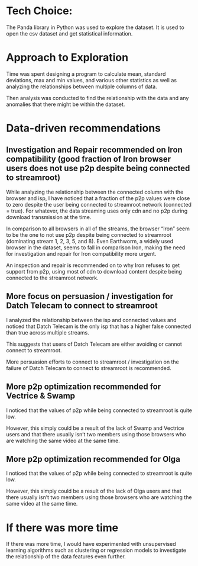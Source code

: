 # Tech Choice:
The Panda library in Python was used to explore the dataset. It is used to open the csv dataset and get statistical information.


# Approach to Exploration
Time was spent designing a program to calculate mean, standard deviations, max and min values, and various other statistics as well as analyzing the relationships between multiple columns of data. 

Then analysis was conducted to find the relationship with the data and any anomalies that there might be within the dataset.




# Data-driven recommendations

## Investigation and Repair recommended on Iron compatibility (good fraction of Iron browser users does not use p2p despite being connected to streamroot)
 
While analyzing the relationship between the connected column with the  browser and isp, I have noticed that a fraction of the p2p values were close to zero despite the user being connected to streamroot network (connected = true). For whatever, the data streaming uses only cdn and no p2p during download transmission at the time. 

In comparison to all browsers in all of the streams, the browser “Iron” seem to be the one to not use p2p despite being connected to streamroot (dominating stream 1, 2, 3, 5, and 8). Even Earthworm, a widely used browser in the dataset, seems to fall in comparison Iron, making the need for investigation and repair for Iron compatibility more urgent. 

An inspection and repair is recommended on to why Iron refuses to get support from p2p, using most of cdn to download content despite being connected to the streamroot network.



## More focus on persuasion / investigation for Datch Telecam to connect to streamroot
I analyzed the relationship between the isp and connected values and noticed that Datch Telecam is the only isp that has a higher false connected than true across multiple streams.

This suggests that users of Datch Telecam are either avoiding or cannot connect to streamroot. 

More persuasion efforts to connect to streamroot / investigation on the failure of Datch Telecam to connect to streamroot is recommended.

## More p2p optimization recommended for Vectrice & Swamp
I noticed that the values of p2p while being connected to streamroot is quite low. 

However, this simply could be a result of the lack of Swamp and Vectrice users and that there usually isn’t two members using those browsers who are watching the same video at the same time.

## More p2p optimization recommended for Olga
I noticed that the values of p2p while being connected to streamroot is quite low. 

However, this simply could be a result of the lack of Olga users and that there usually isn’t two members using those browsers who are watching the same video at the same time.







# If there was more time
If there was more time, I would have experimented with unsupervised learning algorithms such as clustering or regression models to investigate the relationship of the data features even further.

